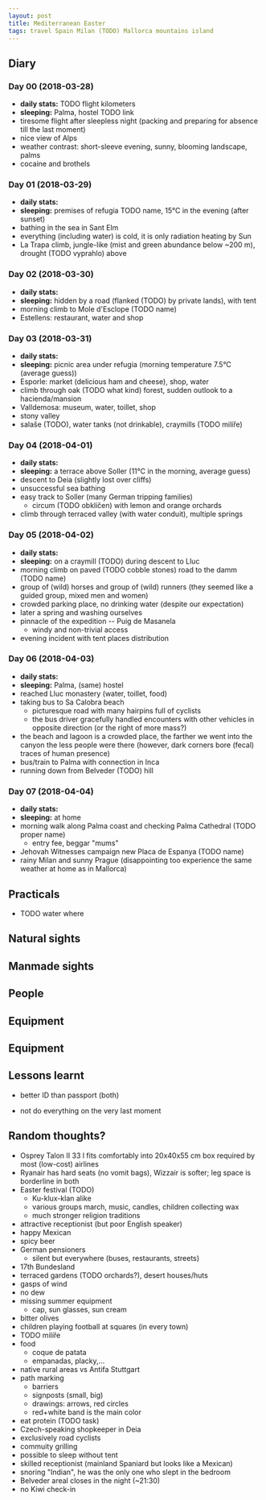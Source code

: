 ```yaml
---
layout: post
title: Mediterranean Easter
tags: travel Spain Milan (TODO) Mallorca mountains island
---
```


## Diary

### Day 00 (2018-03-28)

  * **daily stats:** TODO flight kilometers
  * **sleeping:** Palma, hostel TODO link
  * tiresome flight after sleepless night (packing and preparing for absence till the last moment)
  * nice view of Alps
  * weather contrast: short-sleeve evening, sunny, blooming landscape, palms
  * cocaine and brothels

### Day 01 (2018-03-29)

  * **daily stats:**
  * **sleeping:** premises of refugia TODO name, 15°C in the evening (after sunset)
  * bathing in the sea in Sant Elm
  * everything (including water) is cold, it is only radiation heating by Sun
  * La Trapa climb, jungle-like (mist and green abundance below ~200 m), drought (TODO vyprahlo) above

### Day 02 (2018-03-30)

  * **daily stats:**
  * **sleeping:** hidden by a road (flanked (TODO) by private lands), with tent
  * morning climb to Mole d'Esclope (TODO name)
  * Estellens: restaurant, water and shop

### Day 03 (2018-03-31)

  * **daily stats:**
  * **sleeping:** picnic area under refugia (morning temperature 7.5°C (average guess))
  * Esporle: market (delicious ham and cheese), shop, water
  * climb through oak (TODO what kind) forest, sudden outlook to a hacienda/mansion
  * Valldemosa: museum, water, toillet, shop
  * stony valley
  * salaše (TODO), water tanks (not drinkable), craymills (TODO milíře)

### Day 04 (2018-04-01)

  * **daily stats:**
  * **sleeping:** a terrace above Soller (11°C in the morning, average guess)
  * descent to Deia (slightly lost over cliffs)
  * unsuccessful sea bathing
  * easy track to Soller (many German tripping families)
    * circum (TODO obklíčen) with lemon and orange orchards
  * climb through terraced valley (with water conduit), multiple springs

### Day 05 (2018-04-02)

  * **daily stats:**
  * **sleeping:** on a craymill (TODO) during descent to Lluc
  * morning climb on paved (TODO cobble stones) road to the damm (TODO name)
  * group of (wild) horses and group of (wild) runners (they seemed like a
    guided group, mixed men and women)
  * crowded parking place, no drinking water (despite our expectation)
  * later a spring and washing ourselves
  * pinnacle of the expedition -- Puig de Masanela
    * windy and non-trivial access
  * evening incident with tent places distribution

### Day 06 (2018-04-03)

  * **daily stats:**
  * **sleeping:** Palma, (same) hostel
  * reached Lluc monastery (water, toillet, food)
  * taking bus to Sa Calobra beach
    * picturesque road with many hairpins full of cyclists
    * the bus driver gracefully handled encounters with other vehicles in
      opposite direction (or the right of more mass?)
  * the beach and lagoon is a crowded place, the farther we went into the
    canyon the less people were there (however, dark corners bore (fecal)
    traces of human presence)
  * bus/train to Palma with connection in Inca
  * running down from Belveder (TODO) hill
    

### Day 07 (2018-04-04)

  * **daily stats:**
  * **sleeping:** at home
  * morning walk along Palma coast and checking Palma Cathedral (TODO proper name)
    * entry fee, beggar "mums"
  * Jehovah Witnesses campaign new Placa de Espanya (TODO name)
  * rainy Milan and sunny Prague (disappointing too experience the same weather
    at home as in Mallorca)


## Practicals

* TODO water where

## Natural sights

## Manmade sights

## People

## Equipment


## Equipment

## Lessons learnt
- better ID than passport (both)
* not do everything on the very last moment

## Random thoughts?
* Osprey Talon II 33 l fits comfortably into 20x40x55 cm box required by most (low-cost) airlines
* Ryanair has hard seats (no vomit bags), Wizzair is softer; leg space is borderline in both
* Easter festival (TODO)
  * Ku-klux-klan alike
  * various groups march, music, candles, children collecting wax
  * much stronger religion traditions
* attractive receptionist (but poor English speaker)
* happy Mexican 
* spicy beer
* German pensioners
  * silent but everywhere (buses, restaurants, streets)
* 17th Bundesland
* terraced gardens (TODO orchards?), desert houses/huts
* gasps of wind
* no dew
* missing summer equipment
  * cap, sun glasses, sun cream
* bitter olives
* children playing football at squares (in every town)
* TODO milíře
* food
  * coque de patata
  * empanadas, placky,...
* native rural areas vs Antifa Stuttgart
* path marking
  * barriers
  * signposts (small, big)
  * drawings: arrows, red circles
  * red+white band is the main color
* eat protein (TODO task)
* Czech-speaking shopkeeper in Deia
* exclusively road cyclists
* commuity grilling
* possible to sleep without tent
* skilled receptionist (mainland Spaniard but looks like a Mexican)
* snoring "Indian", he was the only one who slept in the bedroom
* Belveder areal closes in the night (~21:30)
* no Kiwi check-in
